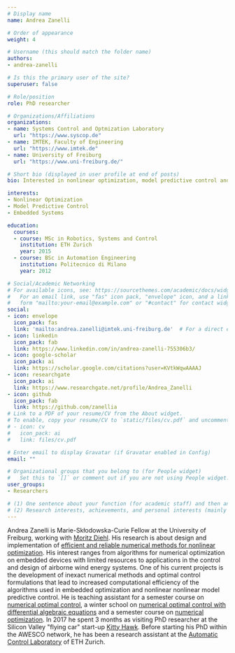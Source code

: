 ```yaml
---
# Display name
name: Andrea Zanelli

# Order of appearance
weight: 4

# Username (this should match the folder name)
authors:
- andrea-zanelli

# Is this the primary user of the site?
superuser: false

# Role/position
role: PhD researcher

# Organizations/Affiliations
organizations:
- name: Systems Control and Optmization Laboratory
  url: "https://www.syscop.de"
- name: IMTEK, Faculty of Engineering
  url: "https://www.imtek.de"
- name: University of Freiburg
  url: "https://www.uni-freiburg.de/"

# Short bio (displayed in user profile at end of posts)
bio: Interested in nonlinear optimization, model predictive control and embedded systems.

interests:
- Nonlinear Optimization
- Model Predictive Control
- Embedded Systems

education:
  courses:
  - course: MSc in Robotics, Systems and Control
    institution: ETH Zurich
    year: 2015
  - course: BSc in Automation Engineering
    institution: Politecnico di Milano
    year: 2012

# Social/Academic Networking
# For available icons, see: https://sourcethemes.com/academic/docs/widgets/#icons
#   For an email link, use "fas" icon pack, "envelope" icon, and a link in the
#   form "mailto:your-email@example.com" or "#contact" for contact widget.
social:
- icon: envelope
  icon_pack: fas
  link: 'mailto:andrea.zanelli@imtek.uni-freiburg.de'  # For a direct email link, use "mailto:test@example.org".
- icon: linkedin
  icon_pack: fab
  link: https://www.linkedin.com/in/andrea-zanelli-755306b3/
- icon: google-scholar
  icon_pack: ai
  link: https://scholar.google.com/citations?user=KVtkWqwAAAAJ
- icon: researchgate
  icon_pack: ai
  link: https://www.researchgate.net/profile/Andrea_Zanelli
- icon: github
  icon_pack: fab
  link: https://github.com/zanellia
# Link to a PDF of your resume/CV from the About widget.
# To enable, copy your resume/CV to `static/files/cv.pdf` and uncomment the lines below.  
# - icon: cv
#   icon_pack: ai
#   link: files/cv.pdf

# Enter email to display Gravatar (if Gravatar enabled in Config)
email: ""

# Organizational groups that you belong to (for People widget)
#   Set this to `[]` or comment out if you are not using People widget.  
user_groups:
- Researchers

# (1) One sentence about your function (for academic staff) and then another sentence about your role(s) within the training network
# (2) Research interests, achievements, and personal interests (mainly for researchers)
---
```


Andrea Zanelli is Marie-Skłodowska-Curie Fellow at the University of Freiburg, working with [Moritz Diehl](/authors/moritz-diehl/). His research is about design and implementation of [efficient and reliable numerical methods for nonlinear optimization](/project/esr04/). His interest ranges from algorithms for numerical optimization on embedded devices with limited resources to applications in the control and design of airborne wind energy systems. One of his current projects is the development of inexact numerical methods and optimal control formulations that lead to increased computational efficiency of the algorithms used in embedded optimization and nonlinear nonlinear model predictive control. He is teaching assistant for a semester course on [numerical optimal control](https://www.syscop.de/teaching/ss2017/numerical-optimal-control), a winter school on [numerical optimal control with differential algebraic equations](https://www.syscop.de/teaching/ws2015/nocdae) and a semester course on [numerical optimization](https://www.syscop.de/teaching/ws2015/numopt). In 2017 he spent 3 months as visiting PhD researcher at the Silicon Valley "flying car" start-up [Kitty Hawk](https://kittyhawk.aero/). Before starting his PhD within the AWESCO network, he has been a research assistant at the [Automatic Control Laboratory](https://control.ee.ethz.ch/) of ETH Zurich.
